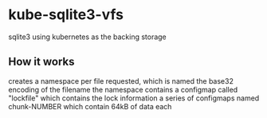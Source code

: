 # kube-sqlite3-vfs
sqlite3 using kubernetes as the backing storage

## How it works

creates a namespace per file requested, which is named the base32 encoding of the filename
the namespace contains
a configmap called "lockfile" which contains the lock information
a series of configmaps named chunk-NUMBER which contain 64kB of data each
